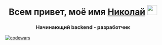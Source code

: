 <h1 align="center">Всем привет, моё имя <a href="https://vk.com/styazhko" target="_blank">Николай</a> 
<img src="https://github.com/blackcater/blackcater/raw/main/images/Hi.gif" height="32"/></h1>
<h3 align="center">Начинающий backend - разработчик</h3>

[![codewars](https://www.codewars.com/users/m_oonlight/badges/large)](https://www.codewars.com/users/m_oonlight)
